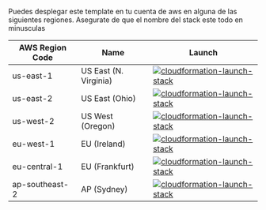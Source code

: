 Puedes desplegar este template en tu cuenta de aws en alguna de las siguientes regiones. Asegurate de que el nombre del stack este todo en minusculas

| AWS Region Code | Name | Launch |
| --- | --- | --- 
| us-east-1 |US East (N. Virginia)| [![cloudformation-launch-stack](images/cloudformation-launch-stack.png)](https://console.aws.amazon.com/cloudformation/home?region=us-east-1#/stacks/new?stackName=networking-workshop-basis&templateURL=https://literacyworkshop2021.s3-eu-west-1.amazonaws.com/vpc.yml) |
| us-east-2 |US East (Ohio)| [![cloudformation-launch-stack](images/cloudformation-launch-stack.png)](https://console.aws.amazon.com/cloudformation/home?region=us-east-2#/stacks/new?stackName=networking-workshop-basis&templateURL=https://literacyworkshop2021.s3-eu-west-1.amazonaws.com/vpc.yml) |
| us-west-2 |US West (Oregon)| [![cloudformation-launch-stack](images/cloudformation-launch-stack.png)](https://console.aws.amazon.com/cloudformation/home?region=us-west-2#/stacks/new?stackName=networking-workshop-basis&templateURL=https://literacyworkshop2021.s3-eu-west-1.amazonaws.com/vpc.yml) |
| eu-west-1 |EU (Ireland)| [![cloudformation-launch-stack](images/cloudformation-launch-stack.png)](https://console.aws.amazon.com/cloudformation/home?region=eu-west-1#/stacks/new?stackName=networking-workshop-basis&templateURL=https://literacyworkshop2021.s3-eu-west-1.amazonaws.com/vpc.yml) |
| eu-central-1 |EU (Frankfurt)| [![cloudformation-launch-stack](images/cloudformation-launch-stack.png)](https://console.aws.amazon.com/cloudformation/home?region=eu-central-1#/stacks/new?stackName=networking-workshop-basis&templateURL=https://literacyworkshop2021.s3-eu-west-1.amazonaws.com/vpc.yml) |
| ap-southeast-2 |AP (Sydney)| [![cloudformation-launch-stack](images/cloudformation-launch-stack.png)](https://console.aws.amazon.com/cloudformation/home?region=ap-southeast-2#/stacks/new?stackName=networking-workshop-basis&templateURL=https://literacyworkshop2021.s3-eu-west-1.amazonaws.com/vpc.yml) |